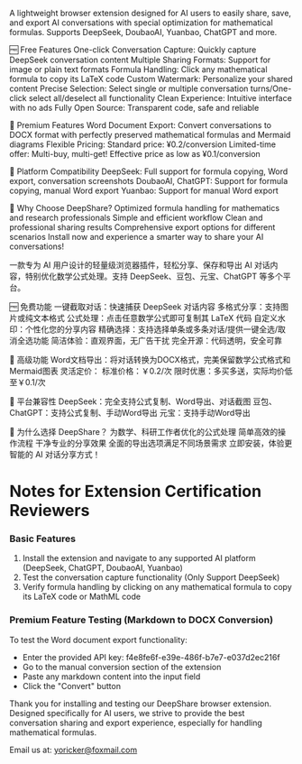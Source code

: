 A lightweight browser extension designed for AI users to easily share, save, and export AI conversations with special optimization for mathematical formulas. Supports DeepSeek, DoubaoAI, Yuanbao, ChatGPT and more.

🆓 Free Features
One-click Conversation Capture: Quickly capture DeepSeek conversation content
Multiple Sharing Formats: Support for image or plain text formats
Formula Handling: Click any mathematical formula to copy its LaTeX code
Custom Watermark: Personalize your shared content
Precise Selection: Select single or multiple conversation turns/One-click select all/deselect all functionality
Clean Experience: Intuitive interface with no ads
Fully Open Source: Transparent code, safe and reliable

💎 Premium Features
Word Document Export: Convert conversations to DOCX format with perfectly preserved mathematical formulas and Mermaid diagrams
Flexible Pricing:
Standard price: ¥0.2/conversion
Limited-time offer: Multi-buy, multi-get! Effective price as low as ¥0.1/conversion

📱 Platform Compatibility
DeepSeek: Full support for formula copying, Word export, conversation screenshots
DoubaoAI, ChatGPT: Support for formula copying, manual Word export
Yuanbao: Support for manual Word export

🚀 Why Choose DeepShare?
Optimized formula handling for mathematics and research professionals
Simple and efficient workflow
Clean and professional sharing results
Comprehensive export options for different scenarios
Install now and experience a smarter way to share your AI conversations!


一款专为 AI 用户设计的轻量级浏览器插件，轻松分享、保存和导出 AI 对话内容，特别优化数学公式处理。支持 DeepSeek、豆包、元宝、ChatGPT 等多个平台。

🆓 免费功能
一键截取对话：快速捕获 DeepSeek 对话内容
多格式分享：支持图片或纯文本格式
公式处理：点击任意数学公式即可复制其 LaTeX 代码
自定义水印：个性化您的分享内容
精确选择：支持选择单条或多条对话/提供一键全选/取消全选功能
简洁体验：直观界面，无广告干扰
完全开源：代码透明，安全可靠

💎 高级功能
Word文档导出：将对话转换为DOCX格式，完美保留数学公式格式和Mermaid图表
灵活定价：
标准价格：￥0.2/次
限时优惠：多买多送，实际均价低至￥0.1/次

📱 平台兼容性
DeepSeek：完全支持公式复制、Word导出、对话截图
豆包、ChatGPT：支持公式复制、手动Word导出
元宝：支持手动Word导出

🚀 为什么选择 DeepShare？
为数学、科研工作者优化的公式处理
简单高效的操作流程
干净专业的分享效果
全面的导出选项满足不同场景需求
立即安装，体验更智能的 AI 对话分享方式！



# Notes for Extension Certification Reviewers

### Basic Features

1. Install the extension and navigate to any supported AI platform (DeepSeek, ChatGPT, DoubaoAI, Yuanbao)
2. Test the conversation capture functionality (Only Support DeepSeek)
3. Verify formula handling by clicking on any mathematical formula to copy its LaTeX code or MathML code

### Premium Feature Testing (Markdown to DOCX Conversion)

To test the Word document export functionality:
   - Enter the provided API key: f4e8fe6f-e39e-486f-b7e7-e037d2ec216f
   - Go to the manual conversion section of the extension
   - Paste any markdown content into the input field
   - Click the "Convert" button

Thank you for installing and testing our DeepShare browser extension. Designed specifically for AI users, we strive to provide the best conversation sharing and export experience, especially for handling mathematical formulas.

Email us at: yoricker@foxmail.com